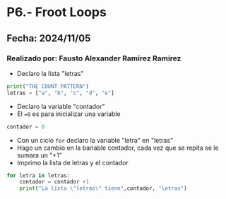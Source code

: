 # P6.- Froot Loops
## Fecha: 2024/11/05
### Realizado por: Fausto Alexander Ramírez Ramírez

- Declaro la lista "letras"
``` python
print("THE COUNT PATTERN")
letras = ["a", "b", "c", "d", "e"]
```
- Declaro la variable "contador"
- El `=0` es para inicializar una variable
``` python
contador = 0
```
- Con un ciclo `for` declaro la variable "letra" en "letras"
- Hago un cambio en la bariable contador, cada vez que se repita se le sumara un "+1"
- Imprimo la lista de letras y el contador
``` python
for letra in letras:
    contador = contador +1
    print("La lista \"letras\" tiene",contador, "letras")
